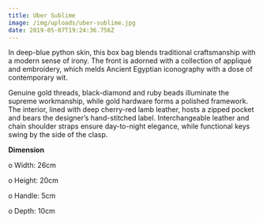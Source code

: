 ```yaml
---
title: Uber Sublime
image: /img/uploads/uber-sublime.jpg
date: 2019-05-07T19:24:36.756Z
---
```

In deep-blue python skin, this box bag blends traditional craftsmanship with a modern sense of irony. The front is adorned with a collection of appliqué and embroidery, which melds Ancient Egyptian iconography with a dose of contemporary wit. 

Genuine gold threads, black-diamond and ruby beads illuminate the supreme workmanship, while gold hardware forms a polished framework. The interior, lined with deep cherry-red lamb leather, hosts a zipped pocket and bears the designer’s hand-stitched label. Interchangeable leather and chain shoulder straps ensure day-to-night elegance, while functional keys swing by the side of the clasp.

**Dimension**

o Width: 26cm

o Height: 20cm

o Handle: 5cm

o Depth: 10cm
